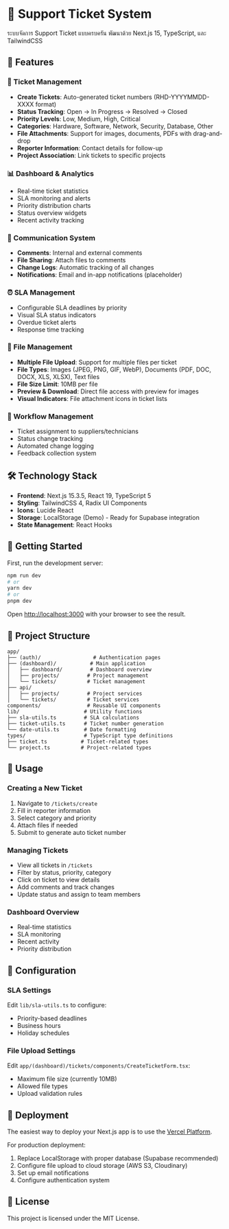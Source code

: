 # 🎫 Support Ticket System

ระบบจัดการ Support Ticket แบบครบครัน พัฒนาด้วย Next.js 15, TypeScript, และ TailwindCSS

## 🚀 Features

### 🎫 Ticket Management
- **Create Tickets**: Auto-generated ticket numbers (RHD-YYYYMMDD-XXXX format)
- **Status Tracking**: Open → In Progress → Resolved → Closed
- **Priority Levels**: Low, Medium, High, Critical
- **Categories**: Hardware, Software, Network, Security, Database, Other
- **File Attachments**: Support for images, documents, PDFs with drag-and-drop
- **Reporter Information**: Contact details for follow-up
- **Project Association**: Link tickets to specific projects

### 📊 Dashboard & Analytics
- Real-time ticket statistics
- SLA monitoring and alerts
- Priority distribution charts
- Status overview widgets
- Recent activity tracking

### 💬 Communication System
- **Comments**: Internal and external comments
- **File Sharing**: Attach files to comments
- **Change Logs**: Automatic tracking of all changes
- **Notifications**: Email and in-app notifications (placeholder)

### ⏰ SLA Management
- Configurable SLA deadlines by priority
- Visual SLA status indicators
- Overdue ticket alerts
- Response time tracking

### 📎 File Management
- **Multiple File Upload**: Support for multiple files per ticket
- **File Types**: Images (JPEG, PNG, GIF, WebP), Documents (PDF, DOC, DOCX, XLS, XLSX), Text files
- **File Size Limit**: 10MB per file
- **Preview & Download**: Direct file access with preview for images
- **Visual Indicators**: File attachment icons in ticket lists

### 🔄 Workflow Management
- Ticket assignment to suppliers/technicians
- Status change tracking
- Automated change logging
- Feedback collection system

## 🛠 Technology Stack

- **Frontend**: Next.js 15.3.5, React 19, TypeScript 5
- **Styling**: TailwindCSS 4, Radix UI Components
- **Icons**: Lucide React
- **Storage**: LocalStorage (Demo) - Ready for Supabase integration
- **State Management**: React Hooks

## 🚦 Getting Started

First, run the development server:

```bash
npm run dev
# or
yarn dev
# or
pnpm dev
```

Open [http://localhost:3000](http://localhost:3000) with your browser to see the result.

## 📁 Project Structure

```
app/
├── (auth)/                 # Authentication pages
├── (dashboard)/           # Main application
│   ├── dashboard/         # Dashboard overview
│   ├── projects/         # Project management
│   └── tickets/          # Ticket management
├── api/
│   ├── projects/         # Project services
│   └── tickets/          # Ticket services
components/               # Reusable UI components
lib/                     # Utility functions
├── sla-utils.ts         # SLA calculations
├── ticket-utils.ts      # Ticket number generation
└── date-utils.ts        # Date formatting
types/                   # TypeScript type definitions
├── ticket.ts           # Ticket-related types
└── project.ts          # Project-related types
```

## 🎯 Usage

### Creating a New Ticket
1. Navigate to `/tickets/create`
2. Fill in reporter information
3. Select category and priority
4. Attach files if needed
5. Submit to generate auto ticket number

### Managing Tickets
- View all tickets in `/tickets`
- Filter by status, priority, category
- Click on ticket to view details
- Add comments and track changes
- Update status and assign to team members

### Dashboard Overview
- Real-time statistics
- SLA monitoring
- Recent activity
- Priority distribution

## 🔧 Configuration

### SLA Settings
Edit `lib/sla-utils.ts` to configure:
- Priority-based deadlines
- Business hours
- Holiday schedules

### File Upload Settings
Edit `app/(dashboard)/tickets/components/CreateTicketForm.tsx`:
- Maximum file size (currently 10MB)
- Allowed file types
- Upload validation rules

## 🚀 Deployment

The easiest way to deploy your Next.js app is to use the [Vercel Platform](https://vercel.com/new).

For production deployment:
1. Replace LocalStorage with proper database (Supabase recommended)
2. Configure file upload to cloud storage (AWS S3, Cloudinary)
3. Set up email notifications
4. Configure authentication system

## 📝 License

This project is licensed under the MIT License.

